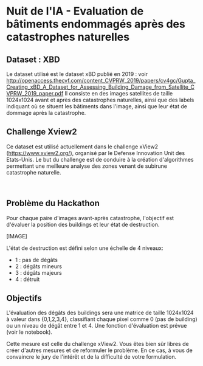 # Nuit de l'IA - Evaluation de bâtiments endommagés après des catastrophes naturelles

## Dataset : XBD
Le dataset utilisé est le dataset xBD publié en 2019 : voir http://openaccess.thecvf.com/content_CVPRW_2019/papers/cv4gc/Gupta_Creating_xBD_A_Dataset_for_Assessing_Building_Damage_from_Satellite_CVPRW_2019_paper.pdf 
Il consiste en des images satellites de taille 1024x1024 avant et après des catastrophes naturelles, ainsi que des labels indiquant où se situent les bâtiments dans l'image, ainsi que leur état de dommage après la catastrophe.

## Challenge Xview2
Ce dataset est utilisé actuellement dans le challenge xView2 (https://www.xview2.org/), organisé par le Defense Innovation Unit des Etats-Unis. Le but du challenge est de conduire à la création d'algorithmes permettant une meilleure analyse des zones venant de subirune catastrophe naturelle.

<br/>

## Problème du Hackathon
Pour chaque paire d'images avant-après catastrophe, l'objectif est d'évaluer la position des buildings et leur état de destruction.

[IMAGE]

L'état de destruction est défini selon une échelle de 4 niveaux:
 - 1 : pas de dégâts
 - 2 : dégâts mineurs
 - 3 : dégâts majeurs
 - 4 : détruit


## Objectifs
L'évaluation des dégâts des buildings sera une matrice de taille 1024x1024 à valeur dans {0,1,2,3,4}, classifiant chaque pixel comme 0 (pas de building) ou un niveau de dégât entre 1 et 4. Une fonction d'évaluation est prévue (voir le notebook).

Cette mesure est celle du challenge xView2. Vous êtes bien sûr libres de créer d'autres mesures et de reformuler le problème. En ce cas, à vous de convaincre le jury de l'intérêt et de la difficulté de votre formulation.

